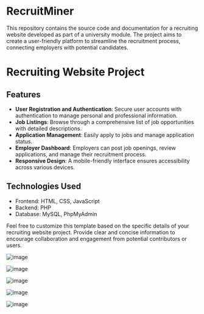 # RecruitMiner
This repository contains the source code and documentation for a recruiting website developed as part of a university module. The project aims to create a user-friendly platform to streamline the recruitment process, connecting employers with potential candidates.

# Recruiting Website Project

## Features

- **User Registration and Authentication**: Secure user accounts with authentication to manage personal and professional information.
- **Job Listings**: Browse through a comprehensive list of job opportunities with detailed descriptions.
- **Application Management**: Easily apply to jobs and manage application status.
- **Employer Dashboard**: Employers can post job openings, review applications, and manage their recruitment process.
- **Responsive Design**: A mobile-friendly interface ensures accessibility across various devices.

## Technologies Used

- Frontend: HTML, CSS, JavaScript 
- Backend: PHP
- Database: MySQL, PhpMyAdmin

Feel free to customize this template based on the specific details of your recruiting website project. Provide clear and concise information to encourage collaboration and engagement from potential contributors or users.


![image](https://github.com/Med020/RecruitMiner/assets/125467087/3a7b05a6-71b9-4518-bd10-66e7d9db5903)

![image](https://github.com/Med020/RecruitMiner/assets/125467087/e509c47e-1033-4dc9-b1f3-eed7a494732b)

![image](https://github.com/Med020/RecruitMiner/assets/125467087/5a9ea636-936f-4abd-811e-9e4e71260799)

![image](https://github.com/Med020/RecruitMiner/assets/125467087/5e4999ae-6c7c-4df2-a3ce-53340f107ebd)

![image](https://github.com/Med020/RecruitMiner/assets/125467087/eb5f11a1-e97a-4fa9-801b-efead4ae5591)





